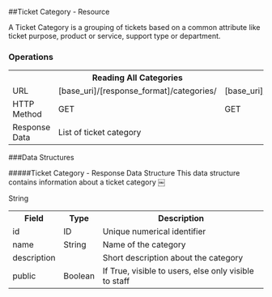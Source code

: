 ##Ticket Category - Resource
A Ticket Category is a grouping of tickets based on a common attribute like ticket purpose, product or service, support type or department.
### Operations
<table>
<tr><th></th><th>Reading All Categories</th><th>Reading One Category</th></tr>
<tr><td>URL</td><td>[base_uri]/[response_format]/categories/</td><td>[base_uri]/[response_format]/categories/[id]</td></tr>
<tr><td>HTTP Method</td><td>GET</td><td>GET</td></tr>
<tr><td>Response Data</td><td colspan="2">List of ticket category</td></tr>
</table>
###Data Structures
#####Ticket Category - Response Data StructureThis data structure contains information about a ticket category￼
<table>
<tr><th>Field</th><th>Type</th><th>Description</th></tr>
<tr><td>id</td><td>ID</td><td>Unique numerical identifier</td></tr>
<tr><td>name</td><td>String</td><td>Name of the category</td></tr>
<tr><td>description</td>String<td></td><td>Short description about the category</td></tr>
<tr><td>public</td><td>Boolean</td><td>If True, visible to users, else only visible to staff</td></tr>
</table>